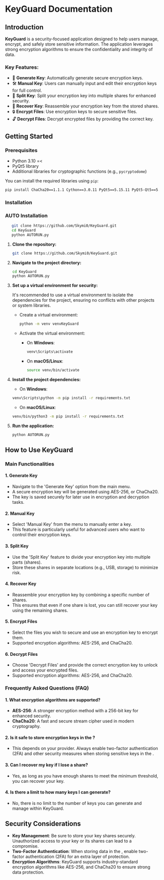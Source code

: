 
# KeyGuard Documentation

## Introduction

**KeyGuard** is a security-focused application designed to help users manage, encrypt, and safely store sensitive information. The application leverages strong encryption algorithms to ensure the confidentiality and integrity of data.

### Key Features:
- 🔑 **Generate Key**: Automatically generate secure encryption keys.
- 🛠️ **Manual Key**: Users can manually input and edit their encryption keys for full control.
- 📂 **Split Key**: Split your encryption key into multiple shares for enhanced security.
- 🔗 **Recover Key**: Reassemble your encryption key from the stored shares.
- 🔒 **Encrypt Files**: Use encryption keys to secure sensitive files.
- 🔓 **Decrypt Files**: Decrypt encrypted files by providing the correct key.

## Getting Started

### Prerequisites
- Python 3.10 =<
- PyQt5 library
- Additional libraries for cryptographic functions (e.g., `pycryptodome`)

You can install the required libraries using `pip`:
```bash
pip install ChaCha20==1.1.1 Cython==3.0.11 PyQt5==5.15.11 PyQt5-Qt5==5.15.2 PyQt5_sip==12.15.0 cryptography==43.0.3 fpdf==1.7.2 six==1.16.0 utilitybelt==0.2.6 db-sqlite3==0.0.1
```

### Installation

### AUTO Installation
```bash
   git clone https://github.com/Skymi0/KeyGuard.git
   cd KeyGuard
   python AUTORUN.py
```
1. **Clone the repository:**
   ```bash
   git clone https://github.com/Skymi0/KeyGuard.git
   ```

2. **Navigate to the project directory:**
   ```bash
   cd KeyGuard
   python AUTORUN.py
   ```

3. **Set up a virtual environment for security:**

   It's recommended to use a virtual environment to isolate the dependencies for the project, ensuring no conflicts with other projects or system libraries.

   - Create a virtual environment:
     ```bash
     python -m venv venvKeyGuard
     ```

   - Activate the virtual environment:
     - On **Windows**:
       ```bash
       venv\Scripts\activate
       ```
     - On **macOS/Linux**:
       ```bash
       source venv/bin/activate
       ```

4. **Install the project dependencies:**
   - On **Windows**:
   ```bash
   venv\Scripts\python -m pip install -r requirements.txt
   ```
   - On **macOS/Linux**:
   ```bash
   venv/bin/python3 -m pip install -r requirements.txt
   ```

5. **Run the application:**
   ```bash
   python AUTORUN.py
   ``` 


## How to Use KeyGuard

### Main Functionalities

#### 1. Generate Key
- Navigate to the 'Generate Key' option from the main menu.
- A secure encryption key will be generated using AES-256, or ChaCha20.
- The key is saved securely for later use in encryption and decryption tasks.

#### 2. Manual Key
- Select 'Manual Key' from the menu to manually enter a key.
- This feature is particularly useful for advanced users who want to control their encryption keys.

#### 3. Split Key
- Use the 'Split Key' feature to divide your encryption key into multiple parts (shares).
- Store these shares in separate locations (e.g., USB,  storage) to minimize risk.

#### 4. Recover Key
- Reassemble your encryption key by combining a specific number of shares.
- This ensures that even if one share is lost, you can still recover your key using the remaining shares.

#### 5. Encrypt Files
- Select the files you wish to secure and use an encryption key to encrypt them.
- Supported encryption algorithms: AES-256, and ChaCha20.

#### 6. Decrypt Files
- Choose 'Decrypt Files' and provide the correct encryption key to unlock and access your encrypted files.
- Supported encryption algorithms: AES-256, and ChaCha20.

### Frequently Asked Questions (FAQ)

#### 1. **What encryption algorithms are supported?**
- **AES-256**: A stronger encryption method with a 256-bit key for enhanced security.
- **ChaCha20**: A fast and secure stream cipher used in modern cryptography.

#### 2. **Is it safe to store encryption keys in the ?**
- This depends on your  provider. Always enable two-factor authentication (2FA) and other security measures when storing sensitive keys in the .

#### 3. **Can I recover my key if I lose a share?**
- Yes, as long as you have enough shares to meet the minimum threshold, you can recover your key.

#### 4. **Is there a limit to how many keys I can generate?**
- No, there is no limit to the number of keys you can generate and manage within KeyGuard.

## Security Considerations

- **Key Management**: Be sure to store your key shares securely. Unauthorized access to your key or its shares can lead to a compromise.
- **Two-Factor Authentication**: When storing data in the , enable two-factor authentication (2FA) for an extra layer of protection.
- **Encryption Algorithms**: KeyGuard supports industry-standard encryption algorithms like AES-256, and ChaCha20 to ensure strong data protection.
